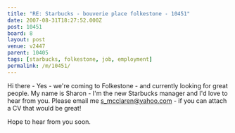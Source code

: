 ```yaml
---
title: "RE: Starbucks - bouverie place folkestone - 10451"
date: 2007-08-31T18:27:52.000Z
post: 10451
board: 8
layout: post
venue: v2447
parent: 10405
tags: [starbucks, folkestone, job, employment]
permalink: /m/10451/
---
```

Hi there - Yes - we're coming to Folkestone - and currently looking for great people.
My name is Sharon - I'm the new Starbucks manager and I'd love to hear from you.
Please email me s_mcclaren@yahoo.com - if you can attach a CV that would be great!

Hope to hear from you soon.
